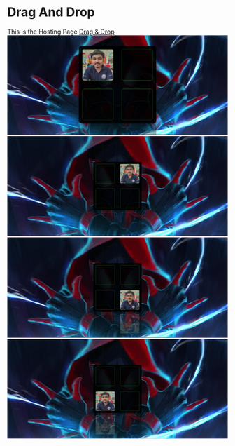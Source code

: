 # Drag And Drop 

This is the Hosting Page [Drag & Drop](https://sayanghoshofficial.github.io/Drag-Drop/)
 ![ui 1](./image/ui.jpg)
 ![ui 2](./image/ui2.jpg)
 ![ui 3](./image/ui3.jpg)
 ![ui 4](./image/ui4.jpg)
